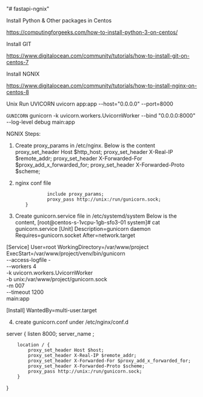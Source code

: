 "# fastapi-ngnix" 

Install Python & Other packages in Centos

https://computingforgeeks.com/how-to-install-python-3-on-centos/

Install GIT

https://www.digitalocean.com/community/tutorials/how-to-install-git-on-centos-7

Install NGNIX

https://www.digitalocean.com/community/tutorials/how-to-install-nginx-on-centos-8

Unix Run UVICORN
uvicorn app:app --host="0.0.0.0" --port=8000

```GUNICORN```
 gunicorn -k uvicorn.workers.UvicornWorker --bind "0.0.0.0:8000" --log-level debug main:app
 
 NGNIX Steps:
 1. Create proxy_params in /etc/nginx. Below is the content
      proxy_set_header Host $http_host;
     proxy_set_header X-Real-IP $remote_addr;
     proxy_set_header X-Forwarded-For $proxy_add_x_forwarded_for;
     proxy_set_header X-Forwarded-Proto $scheme;

 2.  nginx conf file
 
 ```     location / {
                include proxy_params;
                proxy_pass http://unix:/run/gunicorn.sock;
        }
```

3. Create gunicorn.service file in /etc/systemd/system
 Below is the content,
 [root@centos-s-1vcpu-1gb-sfo3-01 system]# cat gunicorn.service
[Unit]
Description=gunicorn daemon
Requires=gunicorn.socket
After=network.target

[Service]
User=root
WorkingDirectory=/var/www/project
ExecStart=/var/www/project/venv/bin/gunicorn \
          --access-logfile - \
          --workers 4 \
          -k uvicorn.workers.UvicornWorker \
          -b unix:/var/www/project/gunicorn.sock \
          -m 007 \
          --timeout 1200 \
          main:app

[Install]
WantedBy=multi-user.target

4. create gunicorn.conf under /etc/nginx/conf.d

server {
listen 8000;
server_name <ip address>;

        location / {
            proxy_set_header Host $host;
            proxy_set_header X-Real-IP $remote_addr;
            proxy_set_header X-Forwarded-For $proxy_add_x_forwarded_for;
            proxy_set_header X-Forwarded-Proto $scheme;
            proxy_pass http://unix:/run/gunicorn.sock;
        }
}

